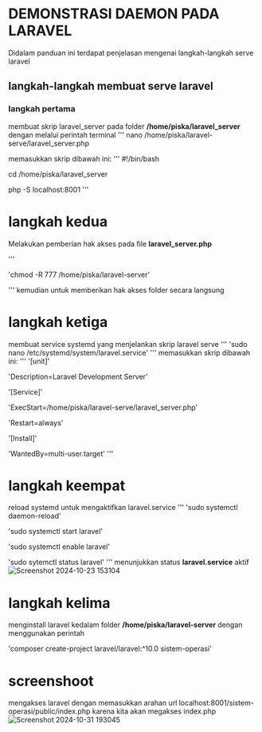 # DEMONSTRASI DAEMON PADA LARAVEL
Didalam panduan ini terdapat penjelasan mengenai langkah-langkah serve laravel
## langkah-langkah membuat serve laravel
### langkah pertama 
membuat skrip laravel_server pada folder **/home/piska/laravel_server** dengan melalui perintah terminal 
'''
nano /home/piska/laravel-serve/laravel_server.php

memasukkan skrip dibawah ini:
'''
#!/bin/bash

cd /home/piska/laravel_server

php -S localhost:8001
'''
# langkah kedua
Melakukan pemberian hak akses pada file **laravel_server.php**

'''

'chmod -R 777 /home/piska/laravel-server'

'''
kemudian untuk memberikan hak akses folder secara langsung

# langkah ketiga
membuat service systemd yang menjelankan skrip laravel serve
'''
'sudo nano /etc/systemd/system/laravel.service'
'''
memasukkan skrip dibawah ini:
'''
'[unit]'

'Description=Laravel Development Server'

'[Service]'

'ExecStart=/home/piska/laravel-serve/laravel_server.php'

'Restart=always'

'[Install]'

'WantedBy=multi-user.target'
'''
# langkah keempat
reload systemd untuk mengaktifkan laravel.service
'''
'sudo systemctl daemon-reload'

'sudo systemctl start laravel'

'sudo systemctl enable laravel'

'sudo sytemctl status laravel'
'''
menunjukkan status **laravel.service** aktif
![Screenshot 2024-10-23 153104](https://github.com/user-attachments/assets/6716d699-7aba-4719-b3ce-94d5c03d939d)

# langkah kelima
menginstall laravel kedalam folder **/home/piska/laravel-server** dengan menggunakan perintah

'composer create-project laravel/laravel:^10.0 sistem-operasi'
# screenshoot 
mengakses laravel dengan memasukkan arahan url localhost:8001/sistem-operasi/public/index.php karena kita akan megakses index.php
![Screenshot 2024-10-31 193045](https://github.com/user-attachments/assets/7a4ff0c3-b764-4ad5-af3e-5f6f3056637f)

